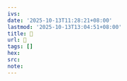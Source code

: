 ```yaml
---
ivs:
date: '2025-10-13T11:28:21+08:00'
lastmod: '2025-10-13T13:04:51+08:00'
title: 󰜪
url: 󰜪
tags: []
hex: 
src:
note:
---
```

